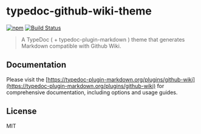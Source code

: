 # typedoc-github-wiki-theme

[![npm](https://img.shields.io/npm/v/typedoc-github-wiki-theme.svg?logo=npm)](https://www.npmjs.com/package/typedoc-github-wiki-theme) [![Build Status](https://github.com/typedoc2md/typedoc-plugin-markdown/actions/workflows/ci.typedoc-github-wiki-theme.yml/badge.svg?branch=main&style=flat-square)](https://github.com/typedoc2md/typedoc-plugin-markdown/actions/workflows/ci.typedoc-github-wiki-theme.yml)

> A TypeDoc ( + typedoc-plugin-markdown ) theme that generates Markdown compatible with Github Wiki.

## Documentation

Please visit the [https://typedoc-plugin-markdown.org/plugins/github-wiki](https://typedoc-plugin-markdown.org/plugins/github-wiki) for comprehensive documentation, including options and usage guides.

## License

MIT
